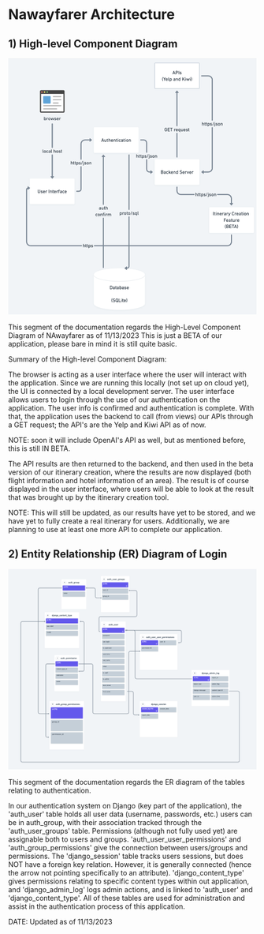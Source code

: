 # Nawayfarer Architecture

## 1) High-level Component Diagram 

![High Level Component Diagram](highlevelcomponentdiagramNWayfarer.png)

This segment of the documentation regards the High-Level Component Diagram of NAwayfarer as of 11/13/2023
This is just a BETA of our application, please bare in mind it is still quite basic.

Summary of the High-level Component Diagram:

The browser is acting as a user interface where the user will interact with the application. Since we are running this locally (not set up on cloud yet), the UI is connected by a local development server. The user interface allows users to login through the use of our authentication on the application. The user info is confirmed and authentication is complete. With that, the application uses the backend to call (from views) our APIs through a GET request; the API's are the Yelp and Kiwi API as of now.

NOTE: soon it will include OpenAI's API as well, but as mentioned before, this is still IN BETA. 

The API results are then returned to the backend, and then used in the beta version of our itinerary creation, where the results are now displayed (both flight information and hotel information of an area). The result is of course displayed in the user interface, where users will be able to look at the result that was brought up by the itinerary creation tool.

NOTE: This will still be updated, as our results have yet to be stored, and we have yet to fully create a real itinerary for users. Additionally, we are planning to use at least one more API to complete our application. 

## 2) Entity Relationship (ER) Diagram of Login 

![Login Authentication ER Diagram](login_auth_erdiagram.png)

This segment of the documentation regards the ER diagram of the tables relating to authentication.

In our authentication system on Django (key part of the application), the 'auth_user' table holds all user data (username, passwords, etc.) users can be in auth_group, with their association tracked through the 'auth_user_groups' table. Permissions (although not fully used yet) are assignable both to users and groups. 'auth_user_user_permissions' and 'auth_group_permissions' give the connection between users/groups and permissions. The 'django_session' table tracks users sessions, but does NOT have a foreign key relation. However, it is generally connected (hence the arrow not pointing specifically to an attribute). 'django_content_type' gives permissions relating to specific content types within out application, and 'django_admin_log' logs admin actions, and is linked to 'auth_user' and 'django_content_type'. All of these tables are used for administration and assist in the authentication process of this application. 


DATE: Updated as of 11/13/2023
